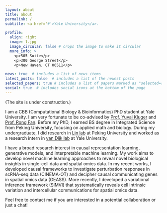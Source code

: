 ```yaml
---
layout: about
title: about
permalink: /
subtitle: <a href='#'>Yale University</a>.

profile:
  align: right
  image: 1.jpg
  image_circular: false # crops the image to make it circular
  more_info: >
    <p>505 Suite</p>
    <p>300 George Street</p>
    <p>New Haven, CT 06511</p>

news: true  # includes a list of news items
latest_posts: false  # includes a list of the newest posts
selected_papers: true # includes a list of papers marked as "selected={true}"
social: true  # includes social icons at the bottom of the page
---
```


(The site is under construction.)

I am a CBB (Computational Biology & Bioinformatics) PhD student at Yale University. I am very fortunate to be co-advised by [Prof. Yuval Kluger](https://medicine.yale.edu/lab/kluger/) and [Prof. Rong Fan](https://seas.yale.edu/faculty-research/faculty-directory/rong-fan). Before my PhD, I earned BS degree in Integrated Science from Peking University, focusing on applied math and biology. During my undergraduate, I did research in [Lin lab](http://www.thelinlab.org/index.html) at Peking University and worked as a research intern in [van Dijk lab](https://www.vandijklab.org) at Yale University.

I have a broad research interest in causal representation learning, generative models, and interpretable machine learning. My work aims to develop novel machine learning approaches to reveal novel biological insights in single-cell data and spatial omics data. In my recent works, I developed causal frameworks to investigate perturbation responses in scRNA-seq data (CINEMA-OT) and decipher causal communicating genes in spatial omics data (GEASS). More recently, I developed a variational inference framework (SIMVI) that systematically reveals cell intrinsic variation and intercellular communications for spatial omics data. 

Feel free to contact me if you are interested in a potential collaboration or just a chat!
